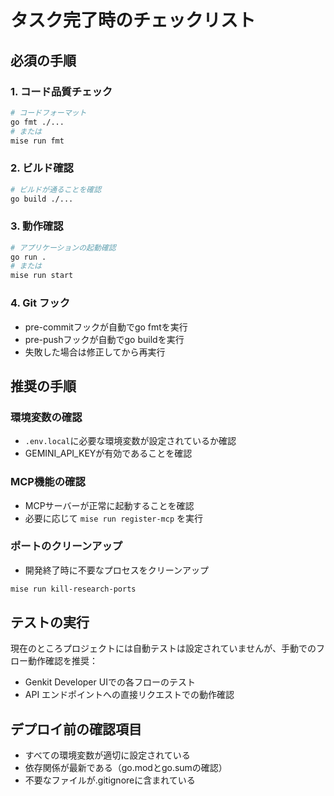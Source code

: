 # タスク完了時のチェックリスト

## 必須の手順

### 1. コード品質チェック
```bash
# コードフォーマット
go fmt ./...
# または
mise run fmt
```

### 2. ビルド確認
```bash
# ビルドが通ることを確認
go build ./...
```

### 3. 動作確認
```bash
# アプリケーションの起動確認
go run .
# または
mise run start
```

### 4. Git フック
- pre-commitフックが自動でgo fmtを実行
- pre-pushフックが自動でgo buildを実行
- 失敗した場合は修正してから再実行

## 推奨の手順

### 環境変数の確認
- `.env.local`に必要な環境変数が設定されているか確認
- GEMINI_API_KEYが有効であることを確認

### MCP機能の確認
- MCPサーバーが正常に起動することを確認
- 必要に応じて `mise run register-mcp` を実行

### ポートのクリーンアップ
- 開発終了時に不要なプロセスをクリーンアップ
```bash
mise run kill-research-ports
```

## テストの実行
現在のところプロジェクトには自動テストは設定されていませんが、手動でのフロー動作確認を推奨：
- Genkit Developer UIでの各フローのテスト
- API エンドポイントへの直接リクエストでの動作確認

## デプロイ前の確認項目
- すべての環境変数が適切に設定されている
- 依存関係が最新である（go.modとgo.sumの確認）
- 不要なファイルが.gitignoreに含まれている